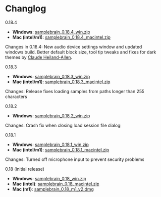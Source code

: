 # Changlog

0.18.4

* **Windows**: [samplebrain_0.18.4_win.zip](https://static.thentrythis.org/samplebrain/samplebrain_0.18.4_win.zip)
* **Mac (intel/m1)**: [samplebrain_0.18.4_macintel.zip](https://static.thentrythis.org/samplebrain/samplebrain_0.18.4_macintel.app.zip)

Changes in 0.18.4: New audio device settings window and updated
windows build. Better default block size, tool tip tweaks and fixes
for dark themes by [Claude Heiland-Allen](https://mathr.co.uk/).

0.18.3

* **Windows**: [samplebrain_0.18.3_win.zip](https://static.thentrythis.org/samplebrain/samplebrain_0.18.3_win.zip)
* **Mac (intel/m1)**: [samplebrain_0.18.3_macintel.zip](https://static.thentrythis.org/samplebrain/samplebrain_0.18.3_macintel.app.zip)

Changes: Release fixes loading samples from paths longer than 255 characters

0.18.2

* **Windows**: [samplebrain_0.18.2_win.zip](https://static.thentrythis.org/samplebrain/samplebrain_0.18.2_win.zip)    

Changes: Crash fix when closing load session file dialog

0.18.1

* **Windows**: [samplebrain_0.18.1_win.zip](https://static.thentrythis.org/samplebrain/samplebrain_0.18.1_win.zip)
* **Mac (intel/m1)**: [samplebrain_0.18.1_macintel.zip](https://static.thentrythis.org/samplebrain/samplebrain_0.18.1_macintel.app.zip)

Changes: Turned off microphone input to prevent security problems

0.18 (initial release)

* **Windows**: [samplebrain_0.18_win.zip](https://static.thentrythis.org/samplebrain/samplebrain_0.18_win.zip)
* **Mac (intel)**: [samplebrain_0.18_macintel.zip](https://static.thentrythis.org/samplebrain/samplebrain_0.18_macintel.zip)
* **Mac (m1)**: [samplebrain_0.18_m1_v2.dmg](https://static.thentrythis.org/samplebrain/samplebrain_0.18_m1_v2.dmg) 
